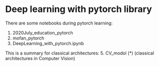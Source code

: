 # Deep learning with pytorch library

There are some notebooks during pytorch learning:
1. 2020July_education_pytorch
2. mofan_pytorch
3. DeepLearning_with_pytorch.ipynb

This is a summary for classical architectures:
5. CV_modol (*) (classical architectures in Computer Vision)

